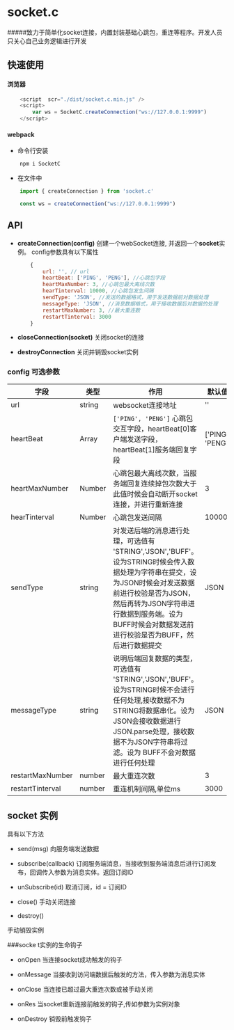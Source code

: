 # socket.c
#####致力于简单化socket连接，内置封装基础心跳包，重连等程序。开发人员只关心自己业务逻辑进行开发


## 快速使用
#### 浏览器
```javascript
    <script  scr="./dist/socket.c.min.js" />
    <script>
        var ws = SocketC.createConnection("ws://127.0.0.1:9999")
    </script>
```
#### webpack
- 命令行安装
```javascript
    npm i SocketC
```
- 在文件中
```javascript
    import { createConnection } from 'socket.c'

    const ws = createConnection("ws://127.0.0.1:9999") 
```

## API
 - **createConnection(config)**
    创建一个webSocket连接, 并返回一个**socket**实例。
    config参数具有以下属性
	```js
		{
			url: '', // url
			heartBeat: ['PING', 'PENG'], //心跳包字段
			heartMaxNumber: 3, //心跳包最大离线次数
			hearTinterval: 10000, //心跳包发生间隔
			sendType: 'JSON', //发送的数据格式，用于发送数据前对数据处理
			messageType: 'JSON', //消息数据格式，用于接收数据后对数据的处理
			restartMaxNumber: 3, //最大重连数
			restartTinterval: 3000
		}
	```
	
- **closeConnection(socket)**
	关闭socket的连接
	
- **destroyConnection**
	关闭并销毁socket实例

### config 可选参数

| 字段 | 类型 | 作用 | 默认值 |
|---------|--------|-------------|--------|
|  url             | string  | websocket连接地址 | '' |
|  heartBeat       |  Array<String> | ```['PING', 'PENG']``` 心跳包交互字段，heartBeat[0]客户端发送字段，heartBeat[1]服务端回复字段 | ['PING', 'PENG'] |
| heartMaxNumber   | Number | 心跳包最大离线次数，当服务端回复连续掉包次数大于此值时候会自动断开socket连接，并进行重新连接 | 3 |
| hearTinterval    | Number | 心跳包发送间隔 | 10000 |
| sendType         | string | 对发送后端的消息进行处理，可选值有 'STRING','JSON','BUFF'。设为STRING时候会传入数据处理为字符串在提交，设为JSON时候会对发送数据前进行校验是否为JSON，然后再转为JSON字符串进行数据到服务端。设为BUFF时候会对数据发送前进行校验是否为BUFF，然后进行数据提交 | JSON |
| messageType      | string | 说明后端回复数据的类型，可选值有 'STRING','JSON','BUFF'。设为STRING时候不会进行任何处理,接收数据不为STRING将数据串化。设为JSON会接收数据进行JSON.parse处理，接收数据不为JSON字符串将过滤。设为 BUFF不会对数据进行任何处理 | JSON |
| restartMaxNumber | number | 最大重连次数 | 3 |
| restartTinterval | number | 重连机制间隔,单位ms | 3000 |



## socket 实例

具有以下方法
- send(msg)
向服务端发送数据


- subscribe(callback)
订阅服务端消息，当接收到服务端消息后进行订阅发布，回调传入参数为消息实体。返回订阅ID

- unSubscribe(id)
取消订阅，id = 订阅ID

- close()
手动关闭连接

- destroy()

手动销毁实例

###socke t实例的生命钩子
- onOpen 
当连接socket成功触发的钩子

- onMessage
当接收到访问端数据后触发的方法，传入参数为消息实体

- onClose
当连接已超过最大重连次数或被手动关闭

- onRes
当socket重新连接前触发的钩子,传如参数为实例对象
 
- onDestroy
销毁前触发钩子


